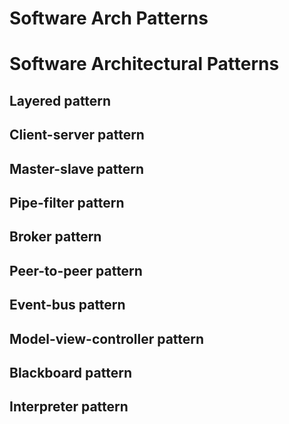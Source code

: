 # Software Arch Patterns

# Software Architectural Patterns

## Layered pattern

## Client-server pattern

## Master-slave pattern

## Pipe-filter pattern

## Broker pattern

## Peer-to-peer pattern

## Event-bus pattern

## Model-view-controller pattern

## Blackboard pattern

## Interpreter pattern


